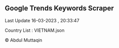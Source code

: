 

## Google Trends Keywords Scraper 
 
Last Update 16-03-2023 , 20:33:47

Country List :
VIETNAM.json



© Abdul Muttaqin 
